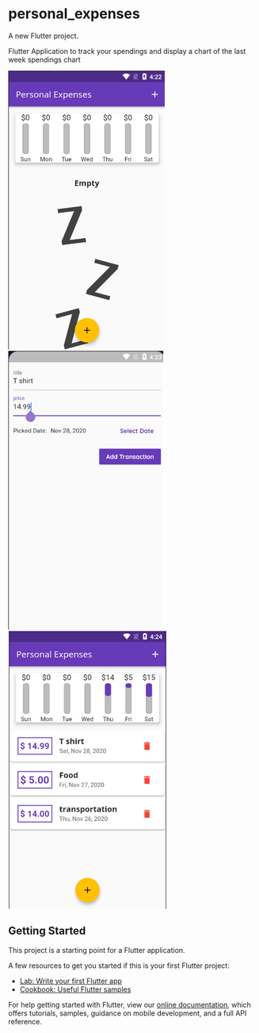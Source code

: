 # personal_expenses

A new Flutter project.

Flutter Application to track your spendings and display a chart of the last week spendings chart

![Alt text](screenshots/1.png?raw=true "Home")
![Alt text](screenshots/2.png?raw=true "add entry")
![Alt text](screenshots/3.png?raw=true "Home")
## Getting Started

This project is a starting point for a Flutter application.

A few resources to get you started if this is your first Flutter project:

- [Lab: Write your first Flutter app](https://flutter.dev/docs/get-started/codelab)
- [Cookbook: Useful Flutter samples](https://flutter.dev/docs/cookbook)

For help getting started with Flutter, view our
[online documentation](https://flutter.dev/docs), which offers tutorials,
samples, guidance on mobile development, and a full API reference.

